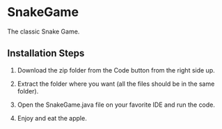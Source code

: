 # SnakeGame

The classic Snake Game.

## Installation Steps

1. Download the zip folder from the Code button from the right side up.

2. Extract the folder where you want (all the files should be in the same folder).

3. Open the SnakeGame.java file on your favorite IDE and run the code.

4. Enjoy and eat the apple.
